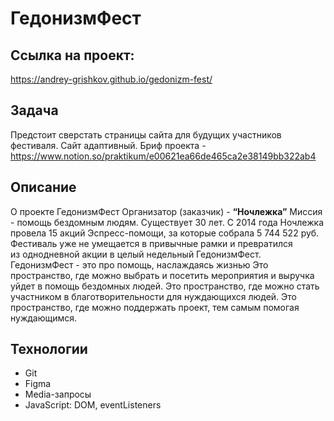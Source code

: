 # ГедонизмФест

## Cсылка на проект:
https://andrey-grishkov.github.io/gedonizm-fest/

## Задача
Предстоит сверстать страницы сайта для будущих участников фестиваля. Сайт адаптивный.
Бриф проекта - https://www.notion.so/praktikum/e00621ea66de465ca2e38149bb322ab4

## Описание
О проекте ГедонизмФест
Организатор (заказчик) - **“Ночлежка”**
Миссия - помощь бездомным людям. Существует 30 лет.
С 2014 года Ночлежка провела 15 акций Эспресс-помощи, за которые собрала 5 744 522 руб.
Фестиваль уже не умещается в привычные рамки и превратился из однодневной акции в целый недельный ГедонизмФест.
ГедонизмФест - это про помощь, наслаждаясь жизнью
Это пространство, где можно выбрать и посетить мероприятия и выручка уйдет в помощь бездомных людей.
Это пространство, где можно стать участником в благотворительности для нуждающихся людей.
Это пространство, где можно поддержать проект, тем самым помогая нуждающимся.

## Технологии
- Git
- Figma
- Media-запросы
- JavaScript: DOM, eventListeners
